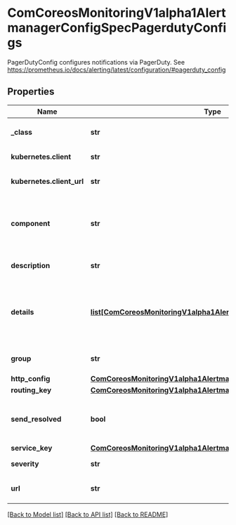 # ComCoreosMonitoringV1alpha1AlertmanagerConfigSpecPagerdutyConfigs

PagerDutyConfig configures notifications via PagerDuty. See https://prometheus.io/docs/alerting/latest/configuration/#pagerduty_config
## Properties
Name | Type | Description | Notes
------------ | ------------- | ------------- | -------------
**_class** | **str** | The class/type of the event. | [optional] 
**kubernetes.client** | **str** | Client identification. | [optional] 
**kubernetes.client_url** | **str** | Backlink to the sender of notification. | [optional] 
**component** | **str** | The part or component of the affected system that is broken. | [optional] 
**description** | **str** | Description of the incident. | [optional] 
**details** | [**list[ComCoreosMonitoringV1alpha1AlertmanagerConfigSpecHeaders]**](ComCoreosMonitoringV1alpha1AlertmanagerConfigSpecHeaders.md) | Arbitrary key/value pairs that provide further detail about the incident. | [optional] 
**group** | **str** | A cluster or grouping of sources. | [optional] 
**http_config** | [**ComCoreosMonitoringV1alpha1AlertmanagerConfigSpecHttpConfig**](ComCoreosMonitoringV1alpha1AlertmanagerConfigSpecHttpConfig.md) |  | [optional] 
**routing_key** | [**ComCoreosMonitoringV1alpha1AlertmanagerConfigSpecRoutingKey**](ComCoreosMonitoringV1alpha1AlertmanagerConfigSpecRoutingKey.md) |  | [optional] 
**send_resolved** | **bool** | Whether or not to notify about resolved alerts. | [optional] 
**service_key** | [**ComCoreosMonitoringV1alpha1AlertmanagerConfigSpecServiceKey**](ComCoreosMonitoringV1alpha1AlertmanagerConfigSpecServiceKey.md) |  | [optional] 
**severity** | **str** | Severity of the incident. | [optional] 
**url** | **str** | The URL to send requests to. | [optional] 

[[Back to Model list]](../README.md#documentation-for-models) [[Back to API list]](../README.md#documentation-for-api-endpoints) [[Back to README]](../README.md)


